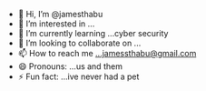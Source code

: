 - 👋 Hi, I’m @jamesthabu
- 👀 I’m interested in ...
- 🌱 I’m currently learning ...cyber security
- 💞️ I’m looking to collaborate on ...
- 📫 How to reach me ...jamessthabu@gmail.com
- 😄 Pronouns: ...us and them
- ⚡ Fun fact: ...ive never had a pet

<!---
jamesthabu/jamesthabu is a ✨ special ✨ repository because its `README.md` (this file) appears on your GitHub profile.
You can click the Preview link to take a look at your changes.
--->
